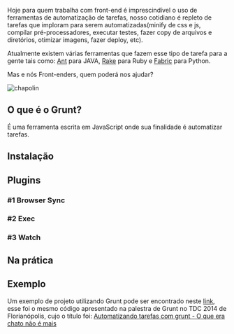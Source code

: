 Hoje para quem trabalha com front-end é imprescindível o uso de ferramentas de automatização de tarefas, nosso cotidiano é repleto de tarefas que imploram para serem automatizadas(minify de css e js, compilar pré-processadores, executar testes, fazer copy de arquivos e diretórios, otimizar imagens, fazer deploy, etc). 

Atualmente existem várias ferramentas que fazem esse tipo de tarefa para a gente tais como: [Ant](http://http://ant.apache.org/) para JAVA, [Rake](https://rubygems.org/gems/rake) para Ruby e [Fabric](http://www.fabfile.org/) para Python. 

Mas e nós Front-enders, quem poderá nos ajudar?

![chapolin](http://upload.wikimedia.org/wikipedia/pt/4/43/El_Chapolin_Colorado.jpg)


## O que é o Grunt?
É uma ferramenta escrita em JavaScript onde sua finalidade é automatizar tarefas. 
## Instalação

## Plugins

### #1 Browser Sync
### #2 Exec
### #3 Watch

## Na prática

## Exemplo

Um exemplo de projeto utilizando Grunt pode ser encontrado neste [link](https://github.com/andersonaguiar/TDC2014-Grunt), esse foi o mesmo código apresentado na palestra de Grunt no TDC 2014 de Florianópolis, cujo o título foi: [Automatizando tarefas com grunt - O que era chato não é mais](http://www.slideshare.net/andersonagr/automatizando-tarefas-com-grunt)

